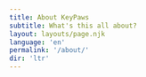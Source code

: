 ```yaml
---
title: About KeyPaws
subtitle: What's this all about?
layout: layouts/page.njk 
language: 'en'
permalink: '/about/'
dir: 'ltr'
---
```


